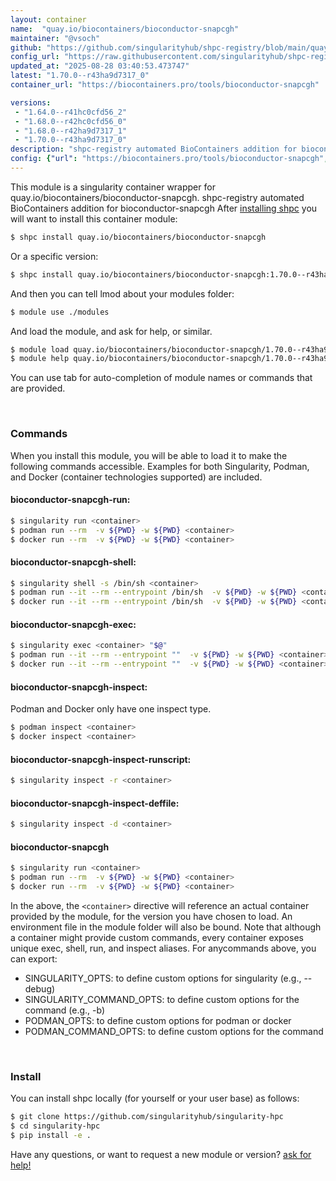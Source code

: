 ```yaml
---
layout: container
name:  "quay.io/biocontainers/bioconductor-snapcgh"
maintainer: "@vsoch"
github: "https://github.com/singularityhub/shpc-registry/blob/main/quay.io/biocontainers/bioconductor-snapcgh/container.yaml"
config_url: "https://raw.githubusercontent.com/singularityhub/shpc-registry/main/quay.io/biocontainers/bioconductor-snapcgh/container.yaml"
updated_at: "2025-08-28 03:40:53.473747"
latest: "1.70.0--r43ha9d7317_0"
container_url: "https://biocontainers.pro/tools/bioconductor-snapcgh"

versions:
 - "1.64.0--r41hc0cfd56_2"
 - "1.68.0--r42hc0cfd56_0"
 - "1.68.0--r42ha9d7317_1"
 - "1.70.0--r43ha9d7317_0"
description: "shpc-registry automated BioContainers addition for bioconductor-snapcgh"
config: {"url": "https://biocontainers.pro/tools/bioconductor-snapcgh", "maintainer": "@vsoch", "description": "shpc-registry automated BioContainers addition for bioconductor-snapcgh", "latest": {"1.70.0--r43ha9d7317_0": "sha256:928e1369c3fe9223dbe17b702bd1da3e1a4e909e4be3b42d20231f57de3faae1"}, "tags": {"1.64.0--r41hc0cfd56_2": "sha256:bbcdad43c6899d00585f4e36add3d90be04e4d2b9fd7dbc258f49f6bb28e13c4", "1.68.0--r42hc0cfd56_0": "sha256:f7c704e252bc013c5244bf3dc8e5b41ec4bcbde16d992b94674413e46a0f3de8", "1.68.0--r42ha9d7317_1": "sha256:457892846ef8377c3ba995cb57a59c1eab21ad5ae5615112ec3088b5f9a1ebfb", "1.70.0--r43ha9d7317_0": "sha256:928e1369c3fe9223dbe17b702bd1da3e1a4e909e4be3b42d20231f57de3faae1"}, "docker": "quay.io/biocontainers/bioconductor-snapcgh"}
---
```


This module is a singularity container wrapper for quay.io/biocontainers/bioconductor-snapcgh.
shpc-registry automated BioContainers addition for bioconductor-snapcgh
After [installing shpc](#install) you will want to install this container module:


```bash
$ shpc install quay.io/biocontainers/bioconductor-snapcgh
```

Or a specific version:

```bash
$ shpc install quay.io/biocontainers/bioconductor-snapcgh:1.70.0--r43ha9d7317_0
```

And then you can tell lmod about your modules folder:

```bash
$ module use ./modules
```

And load the module, and ask for help, or similar.

```bash
$ module load quay.io/biocontainers/bioconductor-snapcgh/1.70.0--r43ha9d7317_0
$ module help quay.io/biocontainers/bioconductor-snapcgh/1.70.0--r43ha9d7317_0
```

You can use tab for auto-completion of module names or commands that are provided.

<br>

### Commands

When you install this module, you will be able to load it to make the following commands accessible.
Examples for both Singularity, Podman, and Docker (container technologies supported) are included.

#### bioconductor-snapcgh-run:

```bash
$ singularity run <container>
$ podman run --rm  -v ${PWD} -w ${PWD} <container>
$ docker run --rm  -v ${PWD} -w ${PWD} <container>
```

#### bioconductor-snapcgh-shell:

```bash
$ singularity shell -s /bin/sh <container>
$ podman run --it --rm --entrypoint /bin/sh  -v ${PWD} -w ${PWD} <container>
$ docker run --it --rm --entrypoint /bin/sh  -v ${PWD} -w ${PWD} <container>
```

#### bioconductor-snapcgh-exec:

```bash
$ singularity exec <container> "$@"
$ podman run --it --rm --entrypoint ""  -v ${PWD} -w ${PWD} <container> "$@"
$ docker run --it --rm --entrypoint ""  -v ${PWD} -w ${PWD} <container> "$@"
```

#### bioconductor-snapcgh-inspect:

Podman and Docker only have one inspect type.

```bash
$ podman inspect <container>
$ docker inspect <container>
```

#### bioconductor-snapcgh-inspect-runscript:

```bash
$ singularity inspect -r <container>
```

#### bioconductor-snapcgh-inspect-deffile:

```bash
$ singularity inspect -d <container>
```



#### bioconductor-snapcgh

```bash
$ singularity run <container>
$ podman run --rm  -v ${PWD} -w ${PWD} <container>
$ docker run --rm  -v ${PWD} -w ${PWD} <container>
```


In the above, the `<container>` directive will reference an actual container provided
by the module, for the version you have chosen to load. An environment file in the
module folder will also be bound. Note that although a container
might provide custom commands, every container exposes unique exec, shell, run, and
inspect aliases. For anycommands above, you can export:

 - SINGULARITY_OPTS: to define custom options for singularity (e.g., --debug)
 - SINGULARITY_COMMAND_OPTS: to define custom options for the command (e.g., -b)
 - PODMAN_OPTS: to define custom options for podman or docker
 - PODMAN_COMMAND_OPTS: to define custom options for the command

<br>

### Install

You can install shpc locally (for yourself or your user base) as follows:

```bash
$ git clone https://github.com/singularityhub/singularity-hpc
$ cd singularity-hpc
$ pip install -e .
```

Have any questions, or want to request a new module or version? [ask for help!](https://github.com/singularityhub/singularity-hpc/issues)